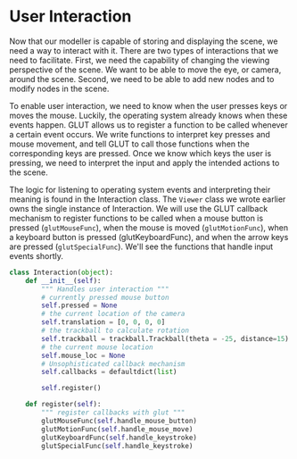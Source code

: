 # User Interaction

Now that our modeller is capable of storing and displaying the scene, we need a way to interact with it. There are two types of interactions that we need to facilitate. First, we need the capability of changing the viewing perspective of the scene. We want to be able to move the eye, or camera, around the scene. Second, we need to be able to add new nodes and to modify nodes in the scene.

To enable user interaction, we need to know when the user presses keys or moves the mouse. Luckily, the operating system already knows when these events happen. GLUT allows us to register a function to be called whenever a certain event occurs. We write functions to interpret key presses and mouse movement, and tell GLUT to call those functions when the corresponding keys are pressed. Once we know which keys the user is pressing, we need to interpret the input and apply the intended actions to the scene.

The logic for listening to operating system events and interpreting their meaning is found in the Interaction class. The `Viewer` class we wrote earlier owns the single instance of Interaction. We will use the GLUT callback mechanism to register functions to be called when a mouse button is pressed (`glutMouseFunc`), when the mouse is moved (`glutMotionFunc`), when a keyboard button is pressed (glutKeyboardFunc), and when the arrow keys are pressed (`glutSpecialFunc`). We'll see the functions that handle input events shortly.

```python
class Interaction(object):
    def __init__(self):
        """ Handles user interaction """
        # currently pressed mouse button
        self.pressed = None
        # the current location of the camera
        self.translation = [0, 0, 0, 0]
        # the trackball to calculate rotation
        self.trackball = trackball.Trackball(theta = -25, distance=15)
        # the current mouse location
        self.mouse_loc = None
        # Unsophisticated callback mechanism
        self.callbacks = defaultdict(list)

        self.register()

    def register(self):
        """ register callbacks with glut """
        glutMouseFunc(self.handle_mouse_button)
        glutMotionFunc(self.handle_mouse_move)
        glutKeyboardFunc(self.handle_keystroke)
        glutSpecialFunc(self.handle_keystroke)
```
